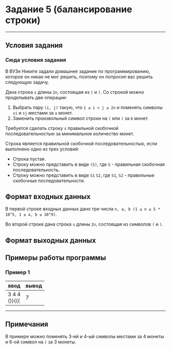 # Задание 5 (балансирование строки)

---

## Условия задания

### Сюда условия задания

В ВУЗе Никите задали домашнее задание по программированию, которое он никак не мог решить, поэтому он попросил вас
решить следующую задачу.

Дана строка `s` длины `2n`, состоящая из `(` и `)`. Со строкой можно проделывать две операции:

1. Выбрать пару `(i, j)` такую, что `1 ≤ i < j ≤ 2n` и поменять символы `si` и `sj` местами за `a` монет.
2. Заменить произвольный символ строки на `(` или `)` за `b` монет.

Требуется сделать строку `s` правильной скобочной последовательностью за минимальное количество монет.

Строка является правильной скобочной последовательностью, если выполнено одно из трех условий:

* Строка пустая.
* Строку можно представить в виде `(S)`, где `S` - правильная скобочная последовательность. 
* Строку можно представить в виде `S1` `S2`, где `S1`, `S2` - правильные скобочные последовательности.

## Формат входных данных
В первой строке входных данных дано три числа `n, a, b (1 ≤ n ≤ 5 * 10^5, 1 ≤ a, b ≤ 10^9)`.

Во второй строке дана строка `s` длины `2n`, состоящая из символов `(` и `)`.
## Формат выходных данных

## Примеры работы программы
### Пример 1

| ввод              | вывод |
|-------------------|-------|
| 3 4 4</br> ())((( | 7     |

---

## Примечания
В примере можно поменять 3-ий и 4-ый символы местами за 4 монеты и 6-ой символ на `)` за 3 монеты.

